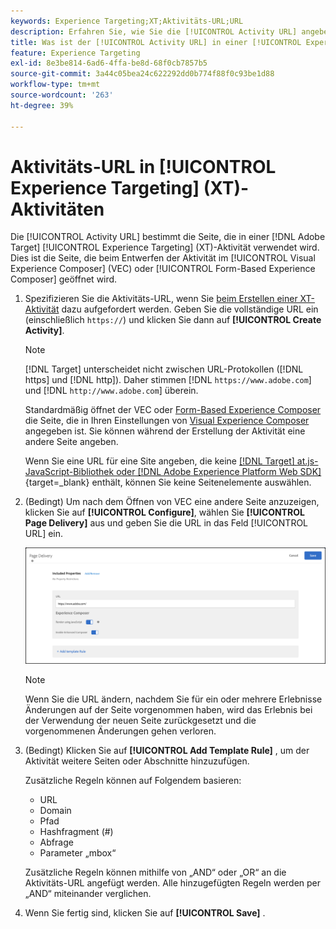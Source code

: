 ```yaml
---
keywords: Experience Targeting;XT;Aktivitäts-URL;URL
description: Erfahren Sie, wie Sie die [!UICONTROL Activity URL] angeben, die die im Test verwendete Seite bestimmt und die geöffnet wird, wenn die [!UICONTROL Experience Targeting]-Aktivität erstellt wird mit [!DNL Adobe Target].
title: Was ist der [!UICONTROL Activity URL] in einer [!UICONTROL Experience Targeting] (XT)-Aktivität?
feature: Experience Targeting
exl-id: 8e3be814-6ad6-4ffa-be8d-68f0cb7857b5
source-git-commit: 3a44c05bea24c622292dd0b774f88f0c93be1d88
workflow-type: tm+mt
source-wordcount: '263'
ht-degree: 39%

---
```


# Aktivitäts-URL in [!UICONTROL Experience Targeting] (XT)-Aktivitäten

Die [!UICONTROL Activity URL] bestimmt die Seite, die in einer [!DNL Adobe Target] [!UICONTROL Experience Targeting] (XT)-Aktivität verwendet wird. Dies ist die Seite, die beim Entwerfen der Aktivität im [!UICONTROL Visual Experience Composer] (VEC) oder [!UICONTROL Form-Based Experience Composer] geöffnet wird.

1. Spezifizieren Sie die Aktivitäts-URL, wenn Sie [beim Erstellen einer XT-Aktivität](/help/main/c-activities/t-experience-target/t-xt-create/xt-create.md) dazu aufgefordert werden. Geben Sie die vollständige URL ein (einschließlich `https://`) und klicken Sie dann auf **[!UICONTROL Create Activity]**.

   >[!NOTE]
   >
   >[!DNL Target] unterscheidet nicht zwischen URL-Protokollen ([!DNL https] und [!DNL http]). Daher stimmen [!DNL `https://www.adobe.com`] und [!DNL `http://www.adobe.com`] überein.
   >
   >Standardmäßig öffnet der VEC oder [Form-Based Experience Composer](/help/main/c-experiences/form-experience-composer.md) die Seite, die in Ihren Einstellungen von [Visual Experience Composer](/help/main/administrating-target/visual-experience-composer-set-up.md) angegeben ist. Sie können während der Erstellung der Aktivität eine andere Seite angeben.
   >
   >Wenn Sie eine URL für eine Site angeben, die keine [[!DNL Target] at.js-JavaScript-Bibliothek oder  [!DNL Adobe Experience Platform Web SDK]](https://experienceleague.adobe.com/docs/target-dev/developer/client-side/overview.html?lang=de){target=_blank} enthält, können Sie keine Seitenelemente auswählen.

1. (Bedingt) Um nach dem Öffnen von VEC eine andere Seite anzuzeigen, klicken Sie auf **[!UICONTROL Configure]**, wählen Sie **[!UICONTROL Page Delivery]** aus und geben Sie die URL in das Feld [!UICONTROL URL] ein.

   ![Dialogfeld „Seitenbereitstellung“](/help/main/c-activities/t-experience-target/t-xt-create/assets/url-config-new.png)

   >[!NOTE]
   >
   >Wenn Sie die URL ändern, nachdem Sie für ein oder mehrere Erlebnisse Änderungen auf der Seite vorgenommen haben, wird das Erlebnis bei der Verwendung der neuen Seite zurückgesetzt und die vorgenommenen Änderungen gehen verloren.

1. (Bedingt) Klicken Sie auf **[!UICONTROL Add Template Rule]** , um der Aktivität weitere Seiten oder Abschnitte hinzuzufügen.

   Zusätzliche Regeln können auf Folgendem basieren:

   * URL
   * Domain
   * Pfad
   * Hashfragment (#)
   * Abfrage
   * Parameter „mbox“

   Zusätzliche Regeln können mithilfe von „AND“ oder „OR“ an die Aktivitäts-URL angefügt werden. Alle hinzugefügten Regeln werden per „AND“ miteinander verglichen.

1. Wenn Sie fertig sind, klicken Sie auf **[!UICONTROL Save]** .
